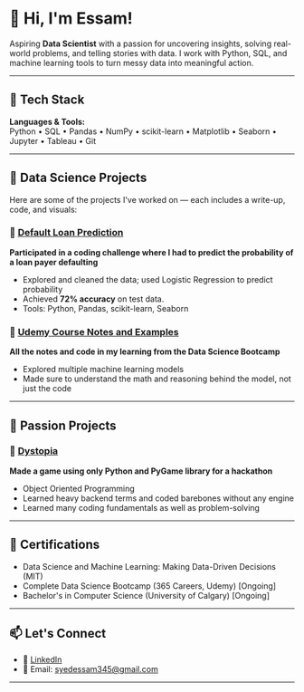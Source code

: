 # 👋 Hi, I'm Essam!

Aspiring **Data Scientist** with a passion for uncovering insights, solving real-world problems, and telling stories with data. I work with Python, SQL, and machine learning tools to turn messy data into meaningful action.

---

## 🧰 Tech Stack

**Languages & Tools:**  
Python • SQL • Pandas • NumPy • scikit-learn • Matplotlib • Seaborn • Jupyter • Tableau • Git

---

## 📂 Data Science Projects

Here are some of the projects I've worked on — each includes a write-up, code, and visuals:

### 🔹 [Default Loan Prediction](https://hub.labs.coursera.org:443/connect/sharedyldlbirb?forceRefresh=false&path=%2Fnotebooks%2FLoanDefaultPrediction.ipynb&isLabVersioning=file-prep)
**Participated in a coding challenge where I had to predict the probability of a loan payer defaulting**  
- Explored and cleaned the data; used Logistic Regression to predict probability
- Achieved **72% accuracy** on test data.
- Tools: Python, Pandas, scikit-learn, Seaborn

### 🔹 [Udemy Course Notes and Examples](https://github.com/Essam-Khawaja/Data-Science-Udemy)
**All the notes and code in my learning from the Data Science Bootcamp**
- Explored multiple machine learning models
- Made sure to understand the math and reasoning behind the model, not just the code

---

## 🎨 Passion Projects

### 🔹 [Dystopia](https://github.com/Essam-Khawaja/dystopia)
**Made a game using only Python and PyGame library for a hackathon**
- Object Oriented Programming
- Learned heavy backend terms and coded barebones without any engine
- Learned many coding fundamentals as well as problem-solving

---

## 📜 Certifications

- Data Science and Machine Learning: Making Data-Driven Decisions (MIT)
- Complete Data Science Bootcamp (365 Careers, Udemy) [Ongoing]
- Bachelor's in Computer Science (University of Calgary) [Ongoing]

---

## 📫 Let's Connect

- 📍 [LinkedIn](www.linkedin.com/in/syed-essam)
- 📨 Email: syedessam345@gmail.com

---

<!--
**Essam-Khawaja/Essam-Khawaja** is a ✨ _special_ ✨ repository because its `README.md` (this file) appears on your GitHub profile.

Here are some ideas to get you started:

- 🔭 I’m currently working on ...
- 🌱 I’m currently learning ...
- 👯 I’m looking to collaborate on ...
- 🤔 I’m looking for help with ...
- 💬 Ask me about ...
- 📫 How to reach me: ...
- 😄 Pronouns: ...
- ⚡ Fun fact: ...
-->
